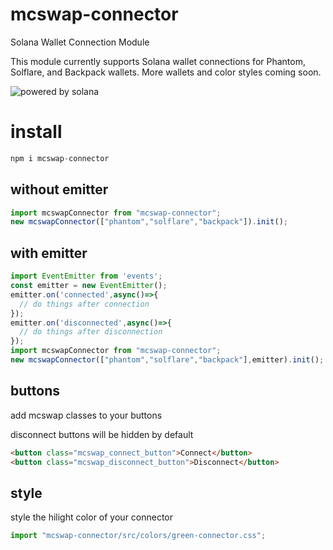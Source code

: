 # mcswap-connector
Solana Wallet Connection Module 

This module currently supports Solana wallet connections for Phantom, Solflare, and Backpack wallets. More wallets and color styles coming soon.

![powered by solana](http://mcswap.xyz/gh/stacked-color.svg)

# install
```javascript
npm i mcswap-connector
```

## without emitter
```javascript
import mcswapConnector from "mcswap-connector";
new mcswapConnector(["phantom","solflare","backpack"]).init();
```

## with emitter
```javascript
import EventEmitter from 'events';
const emitter = new EventEmitter();
emitter.on('connected',async()=>{
  // do things after connection
});
emitter.on('disconnected',async()=>{
  // do things after disconnection
});
import mcswapConnector from "mcswap-connector";
new mcswapConnector(["phantom","solflare","backpack"],emitter).init();
```

## buttons
add mcswap classes to your buttons

disconnect buttons will be hidden by default
```html
<button class="mcswap_connect_button">Connect</button>
<button class="mcswap_disconnect_button">Disconnect</button>
```

## style
style the hilight color of your connector
```javascript
import "mcswap-connector/src/colors/green-connector.css";
```